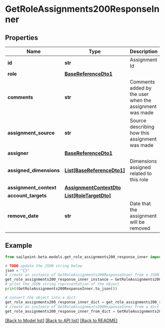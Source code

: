 # GetRoleAssignments200ResponseInner


## Properties

Name | Type | Description | Notes
------------ | ------------- | ------------- | -------------
**id** | **str** | Assignment Id | [optional] 
**role** | [**BaseReferenceDto1**](BaseReferenceDto1.md) |  | [optional] 
**comments** | **str** | Comments added by the user when the assignment was made | [optional] 
**assignment_source** | **str** | Source describing how this assignment was made | [optional] 
**assigner** | [**BaseReferenceDto1**](BaseReferenceDto1.md) |  | [optional] 
**assigned_dimensions** | [**List[BaseReferenceDto1]**](BaseReferenceDto1.md) | Dimensions assigned related to this role | [optional] 
**assignment_context** | [**AssignmentContextDto**](AssignmentContextDto.md) |  | [optional] 
**account_targets** | [**List[RoleTargetDto]**](RoleTargetDto.md) |  | [optional] 
**remove_date** | **str** | Date that the assignment will be removed | [optional] 

## Example

```python
from sailpoint.beta.models.get_role_assignments200_response_inner import GetRoleAssignments200ResponseInner

# TODO update the JSON string below
json = "{}"
# create an instance of GetRoleAssignments200ResponseInner from a JSON string
get_role_assignments200_response_inner_instance = GetRoleAssignments200ResponseInner.from_json(json)
# print the JSON string representation of the object
print(GetRoleAssignments200ResponseInner.to_json())

# convert the object into a dict
get_role_assignments200_response_inner_dict = get_role_assignments200_response_inner_instance.to_dict()
# create an instance of GetRoleAssignments200ResponseInner from a dict
get_role_assignments200_response_inner_from_dict = GetRoleAssignments200ResponseInner.from_dict(get_role_assignments200_response_inner_dict)
```
[[Back to Model list]](../README.md#documentation-for-models) [[Back to API list]](../README.md#documentation-for-api-endpoints) [[Back to README]](../README.md)


